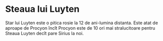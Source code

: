 # Steaua lui Luyten

Star lui Luyten este o pitica rosie la 12 de ani-lumina distanta. Este atat de
aproape de Procyon încît Procyon este de 10 ori mai stralucitoare pentru Steaua
Luyten decît pare Sirius la noi.
